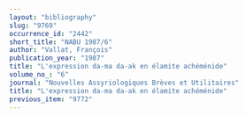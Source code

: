 ```yaml
---
layout: "bibliography"
slug: "9769"
occurrence_id: "2442"
short_title: "NABU 1987/6"
author: "Vallat, François"
publication_year: "1987"
title: "L'expression da-ma da-ak en élamite achéménide"
volume_no_: "6"
journal: "Nouvelles Assyriologiques Brèves et Utilitaires"
title: "L'expression da-ma da-ak en élamite achéménide"
previous_item: "9772"
---
```

